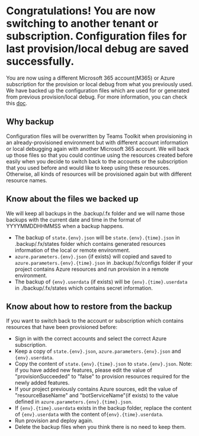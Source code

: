 # Congratulations! You are now switching to another tenant or subscription. Configuration files for last provision/local debug are saved successfully.

You are now using a different Microsoft 365 account(M365) or Azure subscription for the provision or local debug from what you previously used. We have backed up the configuration files which are used for or generated from previous provision/local debug. For more information, you can check this [doc](https://aka.ms).

## Why backup
Configuration files will be overwritten by Teams Toolkit when provisioning in an already-provisioned environment but with different account information or local debugging again with another Microsoft 365 account. We will back up those files so that you could continue using the resources created before easily when you decide to switch back to the accounts or the subscription that you used before and would like to keep using these resources. Otherwise, all kinds of resources will be provisioned again but with different resource names.

## Know about the files we backed up
We will keep all backups in the .backup/.fx folder and we will name those backups with the current date and time in the format of YYYYMMDDHHMMSS when a backup happens.
* The backup of `state.{env}.json` will be `state.{env}.{time}.json` in .backup/.fx/states folder which contains generated resources information of the local or remote environment.
* `azure.parameters.{env}.json` {if exists} will copied and saved to `azure.parameters.{env}.{time}.json` in .backup/.fx/configs folder if your project contains Azure resources and run provision in a remote environment.
* The backup of `{env}.userdata` (if exists) will be `{env}.{time}.userdata` in ./backup/.fx/states which contains secret information.

## Know about how to restore from the backup
If you want to switch back to the account or subscription which contains resources that have been provisioned before:
* Sign in with the correct accounts and select the correct Azure subscription.
* Keep a copy of `state.{env}.json`, `azure.parameters.{env}.json` and `{env}.userdata`.
* Copy the content of `state.{env}.{time}.json` to `state.{env}.json`. Note: if you have added new features, please edit the value of "provisionSucceeded" to "false" to provision resources required for the newly added features.
* If your project previously contains Azure sources, edit the value of "resourceBaseName" and "botServiceName"(if exists) to the value defined in `azure.parameters.{env}.{time}.json`.
* If `{env}.{time}.userdata` exists in the backup folder, replace the content of `{env}.userdata` with the content of`{env}.{time}.userdata`.   
* Run provision and deploy again.    
* Delete the backup files when you think there is no need to keep them.
